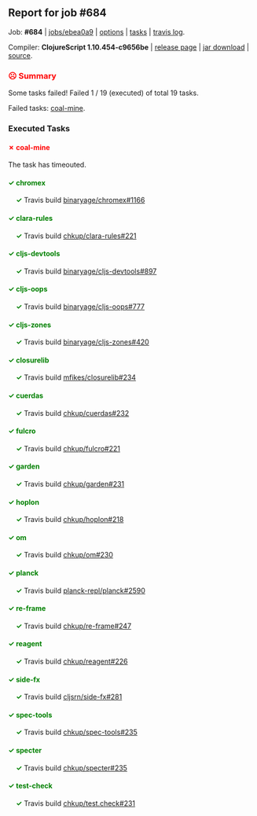 ## Report for job #684

Job: **#684** | [jobs/ebea0a9](https://github.com/cljs-oss/canary/commit/ebea0a9d968c2b3e73ebb7bf87c20ccf4f3df457) | [options](options.edn) | [tasks](tasks.edn) | [travis log](https://travis-ci.org/cljs-oss/canary/builds/458943671).

Compiler: **ClojureScript 1.10.454-c9656be** | [release page](https://github.com/cljs-oss/canary/releases/tag/r1.10.454-c9656be) | [jar download](https://github.com/cljs-oss/canary/releases/download/r1.10.454-c9656be/clojurescript-1.10.454-c9656be.jar) | [source](https://github.com/mfikes/clojurescript/commit/c9656be6bd30d65874d92c1ee46bbf678e5a8159).

### <b style='color:red'>☹ Summary</b>

Some tasks failed! Failed 1 / 19 (executed) of total 19 tasks.

Failed tasks: [coal-mine](#-coal-mine).

### Executed Tasks

#### <b style='color:red'>&#x2717; coal-mine</b>
The task has timeouted.

#### <b style='color:green'>&#x2713; chromex</b>
&nbsp;&nbsp;&nbsp;&nbsp;<b style='color:green'>&#x2713;</b> Travis build [binaryage/chromex#1166](https://travis-ci.org/binaryage/chromex/builds/458945016)<br>

#### <b style='color:green'>&#x2713; clara-rules</b>
&nbsp;&nbsp;&nbsp;&nbsp;<b style='color:green'>&#x2713;</b> Travis build [chkup/clara-rules#221](https://travis-ci.org/chkup/clara-rules/builds/458945020)<br>

#### <b style='color:green'>&#x2713; cljs-devtools</b>
&nbsp;&nbsp;&nbsp;&nbsp;<b style='color:green'>&#x2713;</b> Travis build [binaryage/cljs-devtools#897](https://travis-ci.org/binaryage/cljs-devtools/builds/458945027)<br>

#### <b style='color:green'>&#x2713; cljs-oops</b>
&nbsp;&nbsp;&nbsp;&nbsp;<b style='color:green'>&#x2713;</b> Travis build [binaryage/cljs-oops#777](https://travis-ci.org/binaryage/cljs-oops/builds/458945038)<br>

#### <b style='color:green'>&#x2713; cljs-zones</b>
&nbsp;&nbsp;&nbsp;&nbsp;<b style='color:green'>&#x2713;</b> Travis build [binaryage/cljs-zones#420](https://travis-ci.org/binaryage/cljs-zones/builds/458945040)<br>

#### <b style='color:green'>&#x2713; closurelib</b>
&nbsp;&nbsp;&nbsp;&nbsp;<b style='color:green'>&#x2713;</b> Travis build [mfikes/closurelib#234](https://travis-ci.org/mfikes/closurelib/builds/458945042)<br>

#### <b style='color:green'>&#x2713; cuerdas</b>
&nbsp;&nbsp;&nbsp;&nbsp;<b style='color:green'>&#x2713;</b> Travis build [chkup/cuerdas#232](https://travis-ci.org/chkup/cuerdas/builds/458945050)<br>

#### <b style='color:green'>&#x2713; fulcro</b>
&nbsp;&nbsp;&nbsp;&nbsp;<b style='color:green'>&#x2713;</b> Travis build [chkup/fulcro#221](https://travis-ci.org/chkup/fulcro/builds/458945052)<br>

#### <b style='color:green'>&#x2713; garden</b>
&nbsp;&nbsp;&nbsp;&nbsp;<b style='color:green'>&#x2713;</b> Travis build [chkup/garden#231](https://travis-ci.org/chkup/garden/builds/458945058)<br>

#### <b style='color:green'>&#x2713; hoplon</b>
&nbsp;&nbsp;&nbsp;&nbsp;<b style='color:green'>&#x2713;</b> Travis build [chkup/hoplon#218](https://travis-ci.org/chkup/hoplon/builds/458945060)<br>

#### <b style='color:green'>&#x2713; om</b>
&nbsp;&nbsp;&nbsp;&nbsp;<b style='color:green'>&#x2713;</b> Travis build [chkup/om#230](https://travis-ci.org/chkup/om/builds/458945062)<br>

#### <b style='color:green'>&#x2713; planck</b>
&nbsp;&nbsp;&nbsp;&nbsp;<b style='color:green'>&#x2713;</b> Travis build [planck-repl/planck#2590](https://travis-ci.org/planck-repl/planck/builds/458945066)<br>

#### <b style='color:green'>&#x2713; re-frame</b>
&nbsp;&nbsp;&nbsp;&nbsp;<b style='color:green'>&#x2713;</b> Travis build [chkup/re-frame#247](https://travis-ci.org/chkup/re-frame/builds/458945090)<br>

#### <b style='color:green'>&#x2713; reagent</b>
&nbsp;&nbsp;&nbsp;&nbsp;<b style='color:green'>&#x2713;</b> Travis build [chkup/reagent#226](https://travis-ci.org/chkup/reagent/builds/458945142)<br>

#### <b style='color:green'>&#x2713; side-fx</b>
&nbsp;&nbsp;&nbsp;&nbsp;<b style='color:green'>&#x2713;</b> Travis build [cljsrn/side-fx#281](https://travis-ci.org/cljsrn/side-fx/builds/458945129)<br>

#### <b style='color:green'>&#x2713; spec-tools</b>
&nbsp;&nbsp;&nbsp;&nbsp;<b style='color:green'>&#x2713;</b> Travis build [chkup/spec-tools#235](https://travis-ci.org/chkup/spec-tools/builds/458945092)<br>

#### <b style='color:green'>&#x2713; specter</b>
&nbsp;&nbsp;&nbsp;&nbsp;<b style='color:green'>&#x2713;</b> Travis build [chkup/specter#235](https://travis-ci.org/chkup/specter/builds/458945121)<br>

#### <b style='color:green'>&#x2713; test-check</b>
&nbsp;&nbsp;&nbsp;&nbsp;<b style='color:green'>&#x2713;</b> Travis build [chkup/test.check#231](https://travis-ci.org/chkup/test.check/builds/458945153)<br>